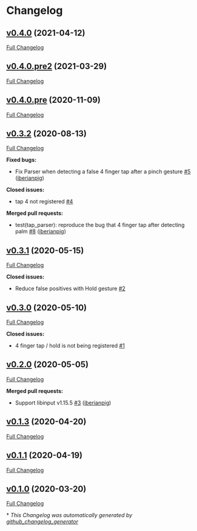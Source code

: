 # Changelog

## [v0.4.0](https://github.com/iberianpig/fusuma-plugin-tap/tree/v0.4.0) (2021-04-12)

[Full Changelog](https://github.com/iberianpig/fusuma-plugin-tap/compare/v0.4.0.pre2...v0.4.0)

## [v0.4.0.pre2](https://github.com/iberianpig/fusuma-plugin-tap/tree/v0.4.0.pre2) (2021-03-29)

[Full Changelog](https://github.com/iberianpig/fusuma-plugin-tap/compare/v0.4.0.pre...v0.4.0.pre2)

## [v0.4.0.pre](https://github.com/iberianpig/fusuma-plugin-tap/tree/v0.4.0.pre) (2020-11-09)

[Full Changelog](https://github.com/iberianpig/fusuma-plugin-tap/compare/v0.3.2...v0.4.0.pre)

## [v0.3.2](https://github.com/iberianpig/fusuma-plugin-tap/tree/v0.3.2) (2020-08-13)

[Full Changelog](https://github.com/iberianpig/fusuma-plugin-tap/compare/v0.3.1...v0.3.2)

**Fixed bugs:**

- Fix Parser when detecting a false 4 finger tap after a pinch gesture [\#5](https://github.com/iberianpig/fusuma-plugin-tap/pull/5) ([iberianpig](https://github.com/iberianpig))

**Closed issues:**

- tap 4 not registered [\#4](https://github.com/iberianpig/fusuma-plugin-tap/issues/4)

**Merged pull requests:**

- test\(tap\_parser\): reproduce the bug that 4 finger tap after detecting palm [\#8](https://github.com/iberianpig/fusuma-plugin-tap/pull/8) ([iberianpig](https://github.com/iberianpig))

## [v0.3.1](https://github.com/iberianpig/fusuma-plugin-tap/tree/v0.3.1) (2020-05-15)

[Full Changelog](https://github.com/iberianpig/fusuma-plugin-tap/compare/v0.3.0...v0.3.1)

**Closed issues:**

- Reduce false positives with Hold gesture [\#2](https://github.com/iberianpig/fusuma-plugin-tap/issues/2)

## [v0.3.0](https://github.com/iberianpig/fusuma-plugin-tap/tree/v0.3.0) (2020-05-10)

[Full Changelog](https://github.com/iberianpig/fusuma-plugin-tap/compare/v0.2.0...v0.3.0)

**Closed issues:**

- 4 finger tap / hold is not being registered [\#1](https://github.com/iberianpig/fusuma-plugin-tap/issues/1)

## [v0.2.0](https://github.com/iberianpig/fusuma-plugin-tap/tree/v0.2.0) (2020-05-05)

[Full Changelog](https://github.com/iberianpig/fusuma-plugin-tap/compare/v0.1.3...v0.2.0)

**Merged pull requests:**

- Support libinput v1.15.5 [\#3](https://github.com/iberianpig/fusuma-plugin-tap/pull/3) ([iberianpig](https://github.com/iberianpig))

## [v0.1.3](https://github.com/iberianpig/fusuma-plugin-tap/tree/v0.1.3) (2020-04-20)

[Full Changelog](https://github.com/iberianpig/fusuma-plugin-tap/compare/v0.1.1...v0.1.3)

## [v0.1.1](https://github.com/iberianpig/fusuma-plugin-tap/tree/v0.1.1) (2020-04-19)

[Full Changelog](https://github.com/iberianpig/fusuma-plugin-tap/compare/v0.1.0...v0.1.1)

## [v0.1.0](https://github.com/iberianpig/fusuma-plugin-tap/tree/v0.1.0) (2020-03-20)

[Full Changelog](https://github.com/iberianpig/fusuma-plugin-tap/compare/2aba0786150abae08eaf7c1c57659ea571135763...v0.1.0)



\* *This Changelog was automatically generated by [github_changelog_generator](https://github.com/github-changelog-generator/github-changelog-generator)*
